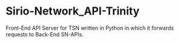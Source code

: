 # Sirio-Network_API-Trinity
Front-End API Server for TSN written in Python in which it forwards requests to Back-End SN-APIs.
